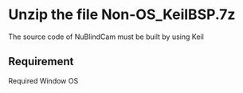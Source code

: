 # Unzip the file Non-OS_KeilBSP.7z 

  The source code of NuBlindCam must be built by using Keil

## Requirement

  Required Window OS


